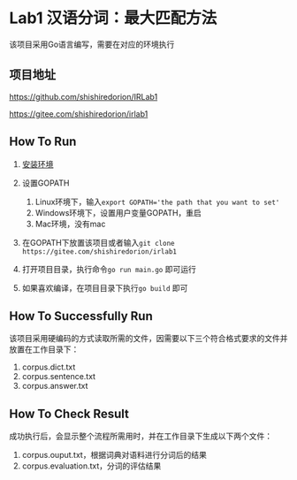 # Lab1 汉语分词：最大匹配方法

该项目采用Go语言编写，需要在对应的环境执行

## 项目地址

https://github.com/shishiredorion/IRLab1

https://gitee.com/shishiredorion/irlab1

## How To Run

1. [安装环境](https://golang.google.cn/doc/install)

2. 设置GOPATH

   1. Linux环境下，输入`export GOPATH='the path that you want to set'`
   2. Windows环境下，设置用户变量GOPATH，重启
   3. Mac环境，没有mac

3. 在GOPATH下放置该项目或者输入`git clone https://gitee.com/shishiredorion/irlab1`

4. 打开项目目录，执行命令`go run main.go` 即可运行

5. 如果喜欢编译，在项目目录下执行`go build` 即可

   

## How To Successfully Run

该项目采用硬编码的方式读取所需的文件，因需要以下三个符合格式要求的文件并放置在工作目录下：

1. corpus.dict.txt
2. corpus.sentence.txt
3. corpus.answer.txt



## How To Check Result

成功执行后，会显示整个流程所需用时，并在工作目录下生成以下两个文件：

1. corpus.ouput.txt，根据词典对语料进行分词后的结果
2. corpus.evaluation.txt，分词的评估结果